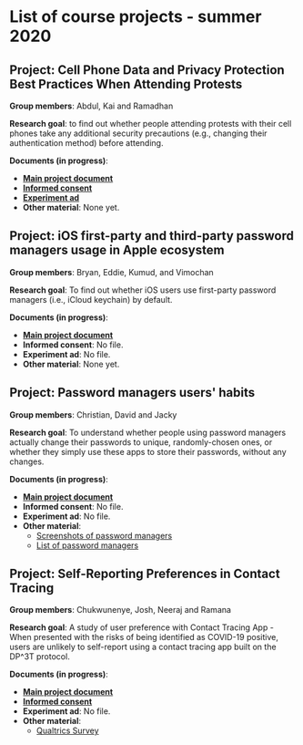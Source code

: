 
# List of course projects - summer 2020

## Project: Cell Phone Data and Privacy Protection Best Practices When Attending Protests

**Group members**: Abdul, Kai and Ramadhan

**Research goal**: to find out whether people attending protests with their cell phones take any additional security precautions (e.g., changing their authentication method) before attending.

**Documents (in progress)**:
- [**Main project document**](https://docs.google.com/document/d/1tBWRMS0xz1Q16NQmkDW-P79LRBPh6c5pHB4Hr9ZfH2g/edit?usp=sharing)
- [**Informed consent**](https://docs.google.com/document/d/1iRPOI0lMoJI6-yP8QTcyo91U_cGYBppfJ2nVlHtI9j4/edit?usp=sharing)
- [**Experiment ad**](https://docs.google.com/document/d/1yf06I6upAWCMuijCzX4wpB4cXdENFFophkp2bqlP4lU/edit?usp=sharing)
- **Other material**: None yet.



## Project: iOS first-party and third-party password managers usage in Apple ecosystem

**Group members**: Bryan, Eddie, Kumud, and Vimochan

**Research goal**: To find out whether iOS users use first-party password managers (i.e., iCloud keychain) by default.

**Documents (in progress)**:

- [**Main project document**](https://docs.google.com/document/d/112IFjrraeM0-MkxICwxx7fViW4EZK__x5SxsFvPltHg/edit?skip_itp2_check=true)
- **Informed consent**: No file.
- **Experiment ad**: No file.
- **Other material**: None yet.



## Project: Password managers users' habits

**Group members**: Christian, David and Jacky

**Research goal**: To understand whether people using password managers actually change their passwords to unique, randomly-chosen ones, or whether they simply use these apps to store their passwords, without any changes.

**Documents (in progress)**:
- [**Main project document**](https://docs.google.com/document/d/1PcKQS6WLADMc7Z-20VEEeBV1BkFKwFP-XWiuB2WX8cE/)
- **Informed consent**: No file.
- **Experiment ad**: No file.
- **Other material**:
	* [Screenshots of password managers](https://docs.google.com/document/d/18OQupG3eBOmBYJSOpbtzbVdTG7VgtXB5alBTo6WV8kw/)
	* [List of password managers](https://docs.google.com/spreadsheets/d/15pRoX49MkOVoM3aXq1mbRLdT7YeFzjmsfCVUXfnErOc/)



## Project: Self-Reporting Preferences in Contact Tracing

**Group members**: Chukwunenye, Josh, Neeraj and Ramana

**Research goal**: A study of user preference with Contact Tracing App - When presented with the risks of being identified as COVID-19 positive, users are unlikely to self-report using a contact tracing app built on the DP^3T protocol. 

**Documents (in progress)**:
- [**Main project document**](https://docs.google.com/document/d/1FKP_jbdsaTcGE5-zU595v_sNa7HyTUPqbQH3p3oIKnc/edit?usp=sharing)
- [**Informed consent**](https://drive.google.com/file/d/1ytVCMgKAaDFCnl-98rMf9G9c8eFvQFsU/view?usp=sharing)
- **Experiment ad**: No file.
- **Other material**: 
	* [Qualtrics Survey](https://berkeley.qualtrics.com/jfe/form/SV_0MlJxv4Vr8LNxEp)
